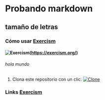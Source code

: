 # Probando markdown

## tamaño de letras

### Cómo usar [Exercism](https://exercism.org/)

#### ![Exercism](https://img.shields.io/badge/Exercism-Click%20to%20Copy-blue?style=flat-square)(https://exercism.org/)

###### hola mundo

1. Clona este repositorio con un clic: [![Clone](https://img.shields.io/badge/Clone-Click%20to%20Copy-blue?style=flat-square)](<javascript:void(0)>)

### Links [Exercism](https://exercism.org/)
